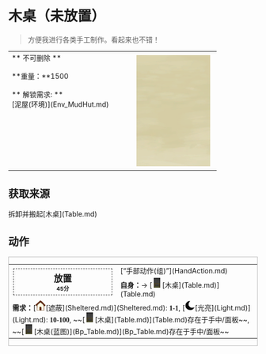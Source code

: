 # 木桌（未放置）  
> 方便我进行各类手工制作。看起来也不错！  
  
<table class="table table-bordered" data-toggle="table"  data-show-header="false"><thead style="display:none"><tr ><th  style="width:50%;text-align:left;vertical-align:top;"  >title</th><th  style="width:50%;text-align:left;vertical-align:top;"  ></th></tr></thead><tr ><td  style="width:50%;text-align:left;vertical-align:top;"  >** 不可删除 **<br><br>**重量：**1500<br><br>** 解锁需求: **<br>[泥屋(环境)](Env_MudHut.md)</td><td  style="width:50%;text-align:left;vertical-align:top;"  ><div style="float:right; margin:5px"><div class="gamecard" style="width:150px; height:225px;"><a href="TableDismantled.md" style="color:black"><img class="bg" decoding="async" src="Sprite/BG_SandFront.png" href="a.md" style="max-width:150px;max-height:225px;"><img decoding="async" src="Sprite/TableDismantled.png" class="cardimageNoBack" style="transform: translate(-50%, 0%) scale(0.4398826979472141);"><span style="font-size: 25px;">木桌（未放置）</span></a></div></div></td></tr></tbody></table>  
  
## 获取来源  
<div style="display:inline-block"><div class="gamedatalist" style="text-align:left;min-width:200px;min-height:0px;"><div style="display:inline-block"><div style="display:inline-block;vertical-align:middle;">拆卸并搬起</div><div style="display:inline-block;vertical-align:middle;">[木桌](Table.md)</div></div></div></div>  
  
## 动作  
<div  style="border:1px solid #BBB"><table><tr><td rowspan="2" style="width:200px;text-align:center;font-size:1.3em;font-weight:bold"><div style="padding:5px;border:1px dashed #333"><div>放置</div><div style="font-size:0.6em;"><font data-toggle="tooltip" data-placement="top" title="3TP">45分</font></div></div></td><td>[“手部动作(组)”](HandAction.md)</td></tr><tr><td><b>自身：</b>→ [<div style="width:20px;display:inline-block;text-align:center"><img decoding="async" src="Sprite/Table.png" href="a.md" style="max-width:20px;max-height:20px;"></div>[木桌](Table.md)](Table.md)</td></tr><tr><td colspan="2"><b>需求：</b>[<div style="width:20px;display:inline-block;text-align:center"><img decoding="async" src="Sprite/Comfort.png" href="a.md" style="max-width:20px;max-height:20px;"></div>[遮蔽](Sheltered.md)](Sheltered.md): <span style="font-family:ui-monospace"><b>1-1</b></span>, [<div style="width:20px;display:inline-block;text-align:center"><img decoding="async" src="Sprite/Darkness17609.png" href="a.md" style="max-width:20px;max-height:20px;"></div>[光亮](Light.md)](Light.md): <span style="font-family:ui-monospace"><b>10-100</b></span>, ~~[<div style="width:20px;display:inline-block;text-align:center"><img decoding="async" src="Sprite/Table.png" href="a.md" style="max-width:20px;max-height:20px;"></div>[木桌](Table.md)](Table.md)存在于手中/面板~~, ~~[<div style="width:20px;display:inline-block;text-align:center"><img decoding="async" src="Sprite/Table.png" href="a.md" style="max-width:20px;max-height:20px;"></div>[木桌(蓝图)](Bp_Table.md)](Bp_Table.md)存在于手中/面板~~</td></tr></table></div>  
  
  


<script>document.title="木桌（未放置） - 卡牌生存百科 Card Survival Wiki";</script>